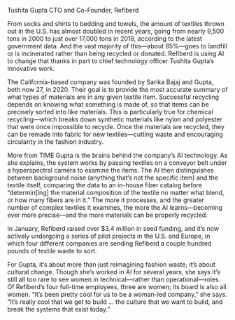 Tushita Gupta
CTO and Co-Founder, Refiberd

From socks and shirts to bedding and towels, the amount of textiles thrown out in the U.S. has almost doubled in recent years, going from nearly 9,500 tons in 2000 to just over 17,000 tons in 2018, according to the latest government data. And the vast majority of this—about 85%—goes to landfill or is incinerated rather than being recycled or donated. Refiberd is using AI to change that thanks in part to chief technology officer Tushita Gupta’s innovative work.

The California-based company was founded by Sarika Bajaj and Gupta, both now 27, in 2020. Their goal is to provide the most accurate summary of what types of materials are in any given textile item. Successful recycling depends on knowing what something is made of, so that items can be precisely sorted into like materials. This is particularly true for chemical recycling—which breaks down synthetic materials like nylon and polyester that were once impossible to recycle. Once the materials are recycled, they can be remade into fabric for new textiles—cutting waste and encouraging circularity in the fashion industry.

More from TIME
Gupta is the brains behind the company’s AI technology. As she explains, the system works by passing textiles on a conveyor belt under a hyperspectral camera to examine the items. The AI then distinguishes between background noise (anything that’s not the specific item) and the textile itself, comparing the data to an in-house fiber catalog before “determin[ing] the material composition of the textile no matter what blend, or how many fibers are in it.” The more it processes, and the greater number of complex textiles it examines, the more the AI learns—becoming ever more precise—and the more materials can be properly recycled.

In January, Refiberd raised over $3.4 million in seed funding, and it’s now actively undergoing a series of pilot projects in the U.S. and Europe, in which four different companies are sending Refiberd a couple hundred pounds of textile waste to sort.

For Gupta, it’s about more than just reimagining fashion waste; it’s about cultural change. Though she’s worked in AI for several years, she says it’s still all too rare to see women in technical—rather than operational—roles. Of Refiberd’s four full-time employees, three are women; its board is also all women. “It’s been pretty cool for us to be a woman-led company,” she says. “It’s really cool that we get to build … the culture that we want to build, and break the systems that exist today.”